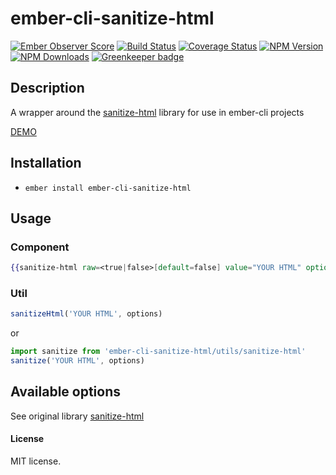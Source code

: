 # ember-cli-sanitize-html

[![Ember Observer Score](http://emberobserver.com/badges/ember-cli-sanitize-html.svg)](http://emberobserver.com/addons/ember-cli-sanitize-html)
[![Build Status](https://travis-ci.org/devotox/ember-cli-sanitize-html.svg)](http://travis-ci.org/devotox/ember-cli-sanitize-html)
[![Coverage Status](https://coveralls.io/repos/github/devotox/mber-cli-sanitize-html/badge.svg)](https://coveralls.io/github/devotox/mber-cli-sanitize-html)
[![NPM Version](https://badge.fury.io/js/ember-cli-sanitize-html.svg)](http://badge.fury.io/js/ember-cli-sanitize-html)
[![NPM Downloads](https://img.shields.io/npm/dm/ember-cli-sanitize-html.svg)](https://www.npmjs.org/package/ember-cli-sanitize-html)
[![Greenkeeper badge](https://badges.greenkeeper.io/devotox/ember-cli-sanitize-html.svg)](https://greenkeeper.io/)

## Description
A wrapper around the [sanitize-html](https://github.com/punkave/sanitize-html/) library for use in ember-cli projects

[DEMO](http://devotox.github.io/ember-cli-sanitize-html)

## Installation
* `ember install ember-cli-sanitize-html`

## Usage

### Component
```handlebars
{{sanitize-html raw=<true|false>[default=false] value="YOUR HTML" options=options}}
```

### Util
```javascript
sanitizeHtml('YOUR HTML', options)
```
or
```javascript
import sanitize from 'ember-cli-sanitize-html/utils/sanitize-html'
sanitize('YOUR HTML', options)
```

## Available options
See original library [sanitize-html](https://github.com/punkave/sanitize-html/)

#### License
MIT license.